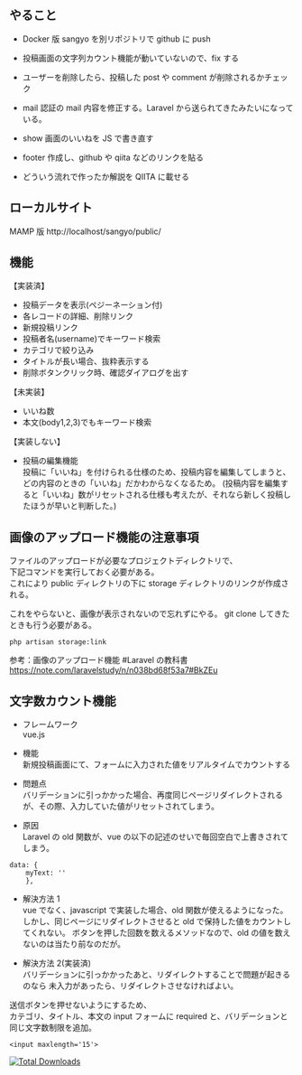 ## やること

- Docker 版 sangyo を別リポジトリで github に push

- 投稿画面の文字列カウント機能が動いていないので、fix する

- ユーザーを削除したら、投稿した post や comment が削除されるかチェック

- mail 認証の mail 内容を修正する。Laravel から送られてきたみたいになっている。

- show 画面のいいねを JS で書き直す

- footer 作成し、github や qiita などのリンクを貼る

- どういう流れで作ったか解説を QIITA に載せる

## ローカルサイト

MAMP 版
http://localhost/sangyo/public/

## 機能

【実装済】

- 投稿データを表示(ペジーネーション付)
- 各レコードの詳細、削除リンク
- 新規投稿リンク
- 投稿者名(username)でキーワード検索
- カテゴリで絞り込み
- タイトルが長い場合、抜粋表示する
- 削除ボタンクリック時、確認ダイアログを出す

【未実装】

- いいね数
- 本文(body1,2,3)でもキーワード検索

【実装しない】

- 投稿の編集機能  
  投稿に「いいね」を付けられる仕様のため、投稿内容を編集してしまうと、どの内容のときの「いいね」だかわからなくなるため。
  (投稿内容を編集すると「いいね」数がリセットされる仕様も考えたが、それなら新しく投稿したほうが早いと判断した。)

## 画像のアップロード機能の注意事項

ファイルのアップロードが必要なプロジェクトディレクトリで、  
下記コマンドを実行しておく必要がある。  
これにより public ディレクトリの下に storage ディレクトリのリンクが作成される。

これをやらないと、画像が表示されないので忘れずにやる。
git clone してきたときも行う必要がある。

`php artisan storage:link`

参考：画像のアップロード機能 #Laravel の教科書  
https://note.com/laravelstudy/n/n038bd68f53a7#BkZEu

## 文字数カウント機能

- フレームワーク  
  vue.js

- 機能  
  新規投稿画面にて、フォームに入力された値をリアルタイムでカウントする

- 問題点  
  バリデーションに引っかかった場合、再度同じページリダイレクトされるが、その際、入力していた値がリセットされてしまう。

- 原因  
  Laravel の old 関数が、vue の以下の記述のせいで毎回空白で上書きされてしまう。

```
data: {
    myText: ''
    },
```

- 解決方法 1  
  vue でなく、javascript で実装した場合、old 関数が使えるようになった。
  しかし、同じページにリダイレクトさせると old で保持した値をカウントしてくれない。
  ボタンを押した回数を数えるメソッドなので、old の値を数えないのは当たり前なのだが。

- 解決方法 2(実装済)  
  バリデーションに引っかかったあと、リダイレクトすることで問題が起きるのなら
  未入力があったら、リダイレクトさせなければよい。

送信ボタンを押せないようにするため、  
カテゴリ、タイトル、本文の input フォームに required と、バリデーションと同じ文字数制限を追加。

```
<input maxlength='15'>
```

<a href="https://packagist.org/packages/laravel/framework"><img src="https://poser.pugx.org/laravel/framework/d/total.svg" alt="Total Downloads"></a>
